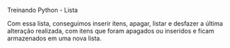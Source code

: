 Treinando Python - Lista

Com essa lista, conseguimos inserir itens, apagar, listar e desfazer a última alteração realizada, com itens que foram apagados ou inseridos e ficam armazenados em uma nova lista.